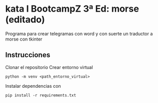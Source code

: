 # kata I BootcampZ 3ª Ed: morse (editado)
Programa para crear telegramas con word
y con suerte un traductor a morse con tkinter

## Instrucciones
Clonar el repositorio
Crear entorno virtual
```
python -m venv <path_entorno_virtual>
```

Instalar dependencias con 
```
pip install -r requirements.txt
```

